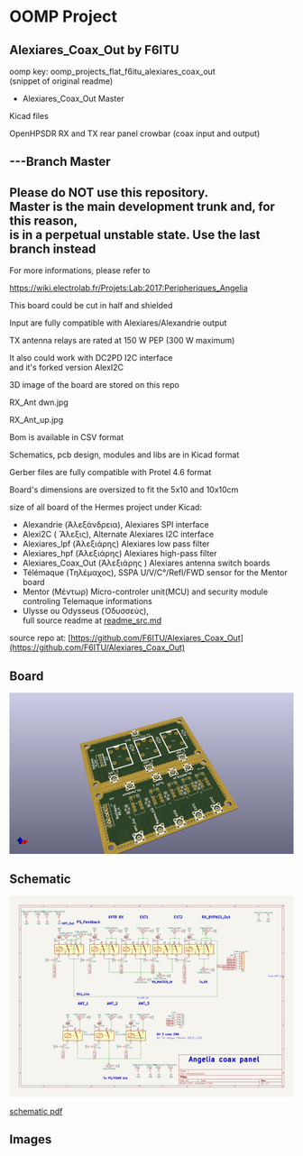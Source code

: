# OOMP Project  
## Alexiares_Coax_Out  by F6ITU  
  
oomp key: oomp_projects_flat_f6itu_alexiares_coax_out  
(snippet of original readme)  
  
- Alexiares_Coax_Out Master  
  
Kicad files  
  
OpenHPSDR RX and TX rear panel crowbar (coax input and output)  
  
---Branch Master  
-----------  
  
  Please do NOT use this repository.  
  Master is the main development trunk and, for this reason,   
  is in a perpetual unstable state. Use the last branch instead  
-----------  
  
For more informations, please refer to   
  
https://wiki.electrolab.fr/Projets:Lab:2017:Peripheriques_Angelia  
  
This board could be cut in half and shielded  
  
Input are fully compatible with Alexiares/Alexandrie output  
  
TX antenna relays are rated at 150 W PEP (300 W maximum)  
  
It also could work with DC2PD I2C interface   
and it's forked version AlexI2C  
  
3D image of the board are stored on this repo  
  
RX_Ant dwn.jpg  
  
RX_Ant_up.jpg  
  
  
Bom is available in CSV format  
  
Schematics, pcb design, modules and libs are in Kicad format  
  
Gerber files are fully compatible with Protel 4.6 format  
  
Board's dimensions are oversized to fit the 5x10 and 10x10cm   
  
size of all board of the Hermes project under Kicad:   
  
* Alexandrie (Ἀλεξάνδρεια), Alexiares SPI interface  
* Alexi2C ( Ἄλεξις), Alternate Alexiares I2C interface  
* Alexiares_lpf (Ἀλεξιάρης) Alexiares low pass filter  
* Alexiares_hpf (Ἀλεξιάρης) Alexiares high-pass filter  
* Alexiares_Coax_Out (Ἀλεξιάρης ) Alexiares antenna switch boards  
* Télémaque (Τηλέμαχος),  SSPA U/V/C°/Refl/FWD sensor for the Mentor board   
* Mentor (Μέντωρ) Micro-controler unit(MCU) and security module controling Telemaque informations  
* Ulysse ou Odysseus (Ὀδυσσεύς),  
  full source readme at [readme_src.md](readme_src.md)  
  
source repo at: [https://github.com/F6ITU/Alexiares_Coax_Out](https://github.com/F6ITU/Alexiares_Coax_Out)  
## Board  
  
[![working_3d.png](working_3d_600.png)](working_3d.png)  
## Schematic  
  
[![working_schematic.png](working_schematic_600.png)](working_schematic.png)  
  
[schematic pdf](working_schematic.pdf)  
## Images  
